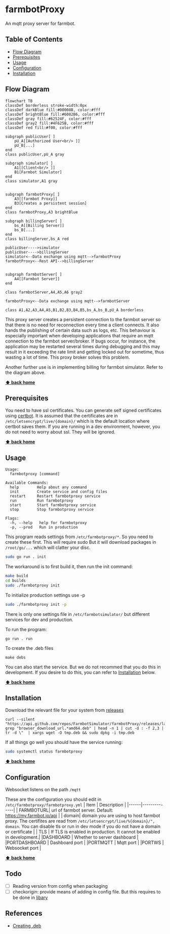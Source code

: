 # farmbotProxy

An mqtt proxy server for farmbot.

## Table of Contents
- [Flow Diagram](#flow-diagram)
- [Prerequisites](#prerequisites)
- [Usage](#usage)
- [Configuration](#configuration)
- [Installation](#installation)

## Flow Diagram
```mermaid
flowchart TB
classDef borderless stroke-width:0px
classDef darkBlue fill:#00008B, color:#fff
classDef brightBlue fill:#6082B6, color:#fff
classDef gray fill:#62524F, color:#fff
classDef gray2 fill:#4F625B, color:#fff
classDef red fill:#f00, color:#fff

subgraph publicUser[ ]
    pU_A[[Authorized User<br/> ]]
    pU_B[...]
end
class publicUser,pU_A gray

subgraph simulator[ ]
    A1[[Client<br/> ]]
    B1[Farmbot Simulator]
end
class simulator,A1 gray


subgraph farmbotProxy[ ]
    A3[[farmbot Proxy]]
    B3[Creates a persistent session]
end
class farmbotProxy,A3 brightBlue

subgraph billingServer[ ]
    bs_A[[Billing Server]]
    bs_B[...]
end
class billingServer,bs_A red

publicUser---->simulator
publicUser---->billingServer
simulator<--Data exchange using mqtt-->farmbotProxy
farmbotProxy<--Rest API-->billingServer


subgraph farmbotServer[ ]
    A4[[Farmbot Server]]
end

class farmbotServer,A4,A5,A6 gray2

farmbotProxy<--Data exchange using mqtt-->farmbotServer

class A1,A2,A3,A4,A5,B1,B2,B3,B4,B5,bs_A,bs_B,pU_A borderless

```

This proxy server creates a persistent connection to the farmbot server so that there is no need for reconnection every time a client connects. It also hands the publishing of certain data such as logs, etc. This behaviour is especially important when developing applications that require an mqtt connection to the farmbot server/broker. If bugs occur, for instance, the application may be restarted several times during debugging and this may result in it exceeding the rate limit and getting locked out for sometime, thus wasting a lot of time. This proxy broker solves this problem.

Another further use is in implementing billing for farmbot simulator. Refer to the diagram above.

**[⬆ back home](#table-of-contents)**

## Prerequisites
You need to have ssl certificates. You can generate self signed certificates using [certbot](https://certbot.eff.org/instructions?ws=nginx&os=ubuntufocal). It is assumed that the certificates are in `/etc/letsencrypt/live/{domain}/` which is the default location where certbot saves them. If you are running in a dev environment, however, you do not need to worry about ssl. They will be ignored.

**[⬆ back home](#table-of-contents)**

## Usage
```
Usage:
  farmbotproxy [command]

Available Commands:
  help        Help about any command
  init        Create service and config files
  restart     Restart farmbotproxy service
  run         Run farmbotproxy
  start       Start farmbotproxy service
  stop        Stop farmbotproxy service

Flags:
  -h, --help   help for farmbotproxy
  -p, --prod   Run in production
```

This program reads settings from `/etc/farmbotproxy/*`. So you need to create these first. This will require sudo But it will download packages in `/root/go/...` which will clatter your disc. 
```bash
sudo go run . init
```

The workaround is to first build it, then run the init command:
```bash
make build
cd builds
sudo ./farmbotproxy init
```

To initialize production settings use -p
```bash
sudo ./farmbotproxy init -p
```
There is only one settings file in `/etc/farmbotsimulator/` but different services for dev and production.

To run the program:
```
go run . run
```

To create the .deb files
```
make debs
```

You can also start the service. But we do not recommed that you do this in development. If you desire to do this, you can refer to [Installation](#Installation) below.

**[⬆ back home](#table-of-contents)**
## Installation

Download the relevant file for your system from [releases](https://github.com/FarmbotSimulator/farmbotProxy/releases/tag/v1.0)

```
curl --silent "https://api.github.com/repos/FarmbotSimulator/farmbotProxy/releases/latest"|   grep "browser_download_url.*amd64.deb" | head -n 1 | cut -d : -f 2,3 | tr -d \"  | xargs wget -O tmp.deb && sudo dpkg -i tmp.deb
```
If all things go well you should have the service running:

```bash
sudo systemctl status farmbotproxy
```

**[⬆ back home](#table-of-contents)**

## Configuration
Websocket listens on the path `/mqtt`

These are the configuration you should edit in `/etc/farmbotproxy/farmbotproxy.yml`
| Item | Description |
|------|--------------|
| FARMBOTURL| url of farmbot server. Default: https://my.farmbot.io/api |
| domain| domain you are using to host farmbot proxy. The certifites are read from `/etc/letsencrypt/live/%{domain}/", domain`. You can disable tls or run in dev mode if you do not have a domain or certificate |
| TLS  | If TLS is enabled in production. It cannot be enabled in development.|
|DASHBOARD | Whether to server dashboard |
|PORTDASHBOARD | Dashboard port |
|PORTMQTT | Mqtt port |
|PORTWS | Websocket port |

**[⬆ back home](#table-of-contents)**

## Todo
- [ ] Reading version from config when packaging
- [ ] checkorigin: provide means of adding in config file. But this requires to be done in [libary](https://github.com/csymapp/mqtt)

## References
- [Creating .deb](https://www.internalpointers.com/post/build-binary-deb-package-practical-guide)